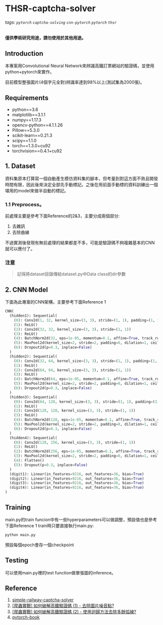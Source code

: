 # THSR-captcha-solver
###### tags: `pytorch` `captcha-solving` `cnn-pytorch` `pytorch` `thsr`

**僅供學術研究用途，請勿使用於其他用途。**

## Introduction

本專案用Convolutional Neural Network來辨識高鐵訂票網站的驗證碼，並使用python+pytorch來實作。

目前模型整張圖片(4個字元全對)辨識率達到98%以上(測試集為2000張)。

## Requirements
* python==3.6
* matplotlib==3.1.1
* numpy==1.17.3
* opencv-python==4.1.1.26
* Pillow==5.3.0
* scikit-learn==0.21.3
* scipy==1.1.0
* torch==1.3.0+cu92
* torchvision==0.4.1+cu92

## 1. Dataset
資料集原本打算寫一個自動產生模仿資料集的腳本，但考量到對這方面不熟且開發時間有限，因此後來決定全部先手動標記。之後在用前面手動標的資料訓練出一個堪用的model來做半自動的標記。
### 1.1 Preprocess。
前處理主要是參考下面Reference的2&3，主要分成兩個部分:
1. 去雜訊
2. 去除曲線

不過實測後發現有無前處理的結果都差不多，可能是驗證碼不夠複雜基本的CNN就可以應付了。
### 注意
> 記得將dataset目錄傳給dataset.py中Data class的dir參數

## 2. CNN Model
下面為此專案的CNN架構，主要參考下面Reference 1

``` python
CNN(
  (hidden1): Sequential(
    (0): Conv2d(1, 32, kernel_size=(3, 3), stride=(1, 1), padding=(1, 1))
    (1): ReLU()
    (2): Conv2d(32, 32, kernel_size=(3, 3), stride=(1, 1))
    (3): ReLU()
    (4): BatchNorm2d(32, eps=1e-05, momentum=0.1, affine=True, track_running_stats=True)
    (5): MaxPool2d(kernel_size=2, stride=2, padding=0, dilation=1, ceil_mode=False)
    (6): Dropout2d(p=0.3, inplace=False)
  )
  (hidden2): Sequential(
    (0): Conv2d(32, 64, kernel_size=(3, 3), stride=(1, 1), padding=(1, 1))
    (1): ReLU()
    (2): Conv2d(64, 64, kernel_size=(3, 3), stride=(1, 1))
    (3): ReLU()
    (4): BatchNorm2d(64, eps=1e-05, momentum=0.1, affine=True, track_running_stats=True)
    (5): MaxPool2d(kernel_size=2, stride=2, padding=0, dilation=1, ceil_mode=False)
    (6): Dropout2d(p=0.3, inplace=False)
  )
  (hidden3): Sequential(
    (0): Conv2d(64, 128, kernel_size=(3, 3), stride=(1, 1), padding=(1, 1))
    (1): ReLU()
    (2): Conv2d(128, 128, kernel_size=(3, 3), stride=(1, 1))
    (3): ReLU()
    (4): BatchNorm2d(128, eps=1e-05, momentum=0.1, affine=True, track_running_stats=True)
    (5): MaxPool2d(kernel_size=2, stride=2, padding=0, dilation=1, ceil_mode=False)
    (6): Dropout2d(p=0.3, inplace=False)
  )
  (hidden4): Sequential(
    (0): Conv2d(128, 256, kernel_size=(3, 3), stride=(1, 1))
    (1): ReLU()
    (2): BatchNorm2d(256, eps=1e-05, momentum=0.1, affine=True, track_running_stats=True)
    (3): MaxPool2d(kernel_size=2, stride=2, padding=0, dilation=1, ceil_mode=False)
    (4): Flatten()
    (5): Dropout(p=0.3, inplace=False)
  )
  (digit1): Linear(in_features=9216, out_features=36, bias=True)
  (digit2): Linear(in_features=9216, out_features=36, bias=True)
  (digit3): Linear(in_features=9216, out_features=36, bias=True)
  (digit4): Linear(in_features=9216, out_features=36, bias=True)
)
```

## Training
main.py的train funcion中有一些hyperparameters可以做調整，預設值也是參考下面Reference 1
train時只要直接執行main.py:
``` python
python main.py
```
預設每個epoch會存一個checkpoint

## Testing
可以使用main.py裡的test function做單張圖的inference。


## Reference
1. [simple-railway-captcha-solver](https://github.com/JasonLiTW/simple-railway-captcha-solver)
2. [[爬蟲實戰] 如何破解高鐵驗證碼 (1) - 去除圖片噪音點?](https://youtu.be/6HGbKdB4kVY)
3. [[爬蟲實戰] 如何破解高鐵驗證碼 (2) - 使用迴歸方法去除多餘弧線?](https://youtu.be/4DHcOPSfC4c)
4. [pytorch-book
](https://github.com/chenyuntc/pytorch-book)

